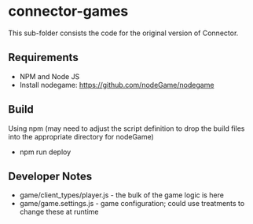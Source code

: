 # connector-games

This sub-folder consists the code for the original version of Connector.

## Requirements

* NPM and Node JS
* Install nodegame: https://github.com/nodeGame/nodegame

## Build

Using npm (may need to adjust the script definition to drop the build files into the
appropriate directory for nodeGame)
* npm run deploy

## Developer Notes

* game/client_types/player.js - the bulk of the game logic is here
* game/game.settings.js - game configuration; could use treatments to change these at runtime